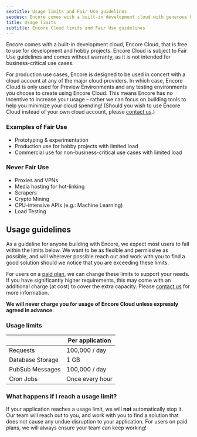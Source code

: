 ```yaml
---
seotitle: Usage limits and Fair Use guidelines
seodesc: Encore comes with a built-in development cloud with generous Fair Use limits. This makes it easy to get started building your next backend application without requiring a cloud account.
title: Usage limits
subtitle: Encore Cloud limits and Fair Use guidelines
---
```


Encore comes with a built-in development cloud, Encore Cloud, that is free to use for development and hobby projects.
Encore Cloud is subject to Fair Use guidelines and comes without warranty, as it is not intended for business-critical use cases.

For production use cases, Encore is designed to be used in concert with a cloud account at any of the major cloud providers.
In which case, Encore Cloud is only used for Preview Environments and any testing environments you choose to create using Encore Cloud. This means Encore has no incentive to increase your usage – rather we can focus on building tools to help you minimize your cloud spending! (Should you wish to use Encore Cloud instead of your own cloud account, please [contact us](mailto:hello@encore.dev).)

### Examples of Fair Use

- Prototyping & experimentation
- Production use for hobby projects with limited load
- Commercial use for non-business-critical use cases with limited load

### Never Fair Use

- Proxies and VPNs
- Media hosting for hot-linking
- Scrapers
- Crypto Mining
- CPU-intensive APIs (e.g.: Machine Learning)
- Load Testing

## Usage guidelines

As a guideline for anyone building with Encore, we expect most users to fall within the limits below.
We want to be as flexible and permissive as possible, and will wherever possible reach out and work with you
to find a good solution should we notice that you are exceeding these limits.

For users on a [paid plan](/pricing), we can change these limits to support your needs. If you have significantly higher requirements,
this may come with an additional charge (at cost) to cover the extra capacity. Please [contact us](mailto:hello@encore.dev) for more information.

**We will never charge you for usage of Encore Cloud unless expressly agreed in advance.**

### Usage limits

|                  | Per application |
| ---------------- | --------------- |
| Requests         | 100,000 / day   |
| Database Storage | 1 GB            |
| PubSub Messages  | 100,000 / day   |
| Cron Jobs        | Once every hour |

### What happens if I reach a usage limit?

If your application reaches a usage limit, we will **not** automatically stop it. Our team will reach out to you, and work with you to find a solution that does not cause any undue disruption to your application. For users on paid plans, we will always ensure your team can keep working!